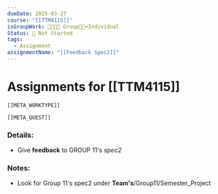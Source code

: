 ```yaml
---
dueDate: 2025-03-27
course: "[[TTM4115]]"
isGroupWork: 👨‍👩‍👧‍👦 Group👨‍🦯‍➡️Individual
Status: 🛑 Not Started
tags:
  - Assignment
assignmentName: "[[Feedback Spec2]]"
---
```


# Assignments for [[TTM4115]]
```meta-bind-embed
[[META_WORKTYPE]]
```
```meta-bind-embed
[[META_QUEST]]
```
### Details:
- Give **feedback** to GROUP 11's *spec2*

### Notes:
- Look for Group 11's spec2 under **Team's**/Group11/Semester_Project